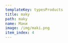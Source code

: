 ```yaml
---
templateKey: typesProducts
title: maky
path: maky
name: Маки
image: /img/maki.png
item_index: 4
---
```

